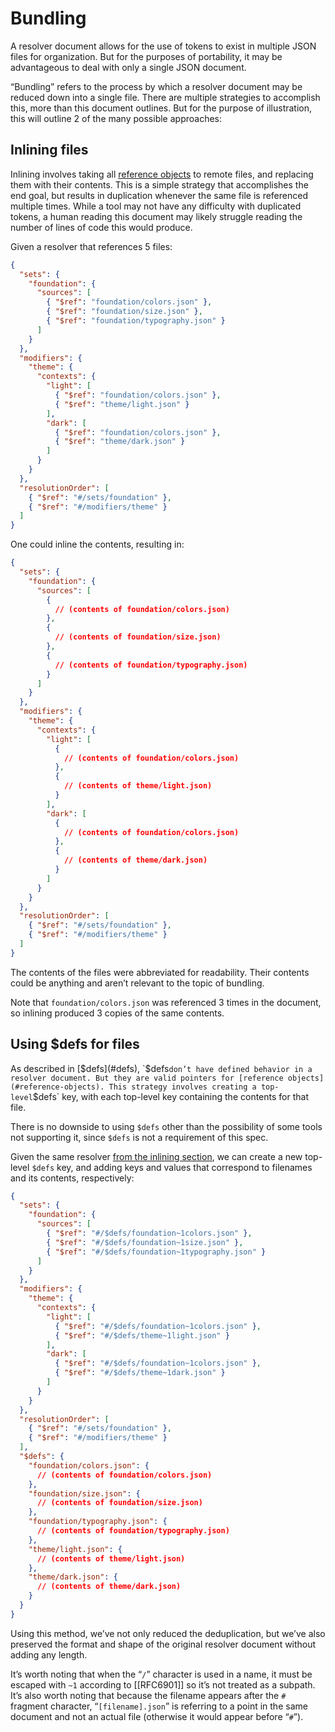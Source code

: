 # Bundling

A resolver document allows for the use of tokens to exist in multiple JSON files for organization. But for the purposes of portability, it may be advantageous to deal with only a single JSON document.

“Bundling” refers to the process by which a resolver document may be reduced down into a single file. There are multiple strategies to accomplish this, more than this document outlines. But for the purpose of illustration, this will outline 2 of the many possible approaches:

## Inlining files

Inlining involves taking all [reference objects](#reference-objects) to remote files, and replacing them with their contents. This is a simple strategy that accomplishes the end goal, but results in duplication whenever the same file is referenced multiple times. While a tool may not have any difficulty with duplicated tokens, a human reading this document may likely struggle reading the number of lines of code this would produce.

<aside class="example" title="Bundling by inlining">

Given a resolver that references 5 files:

```json
{
  "sets": {
    "foundation": {
      "sources": [
        { "$ref": "foundation/colors.json" },
        { "$ref": "foundation/size.json" },
        { "$ref": "foundation/typography.json" }
      ]
    }
  },
  "modifiers": {
    "theme": {
      "contexts": {
        "light": [
          { "$ref": "foundation/colors.json" },
          { "$ref": "theme/light.json" }
        ],
        "dark": [
          { "$ref": "foundation/colors.json" },
          { "$ref": "theme/dark.json" }
        ]
      }
    }
  },
  "resolutionOrder": [
    { "$ref": "#/sets/foundation" },
    { "$ref": "#/modifiers/theme" }
  ]
}
```

One could inline the contents, resulting in:

```json
{
  "sets": {
    "foundation": {
      "sources": [
        {
          // (contents of foundation/colors.json)
        },
        {
          // (contents of foundation/size.json)
        },
        {
          // (contents of foundation/typography.json)
        }
      ]
    }
  },
  "modifiers": {
    "theme": {
      "contexts": {
        "light": [
          {
            // (contents of foundation/colors.json)
          },
          {
            // (contents of theme/light.json)
          }
        ],
        "dark": [
          {
            // (contents of foundation/colors.json)
          },
          {
            // (contents of theme/dark.json)
          }
        ]
      }
    }
  },
  "resolutionOrder": [
    { "$ref": "#/sets/foundation" },
    { "$ref": "#/modifiers/theme" }
  ]
}
```

The contents of the files were abbreviated for readability. Their contents could be anything and aren’t relevant to the topic of bundling.

Note that `foundation/colors.json` was referenced 3 times in the document, so inlining produced 3 copies of the same contents.

</aside>

## Using $defs for files

As described in [$defs](#defs), `$defs` don’t have defined behavior in a resolver document. But they are valid pointers for [reference objects](#reference-objects). This strategy involves creating a top-level `$defs` key, with each top-level key containing the contents for that file.

There is no downside to using `$defs` other than the possibility of some tools not supporting it, since `$defs` is not a requirement of this spec.

<aside class="example" title="Bundling by using $defs">

Given the same resolver [from the inlining section](#inlining-files), we can create a new top-level `$defs` key, and adding keys and values that correspond to filenames and its contents, respectively:

```json
{
  "sets": {
    "foundation": {
      "sources": [
        { "$ref": "#/$defs/foundation~1colors.json" },
        { "$ref": "#/$defs/foundation~1size.json" },
        { "$ref": "#/$defs/foundation~1typography.json" }
      ]
    }
  },
  "modifiers": {
    "theme": {
      "contexts": {
        "light": [
          { "$ref": "#/$defs/foundation~1colors.json" },
          { "$ref": "#/$defs/theme~1light.json" }
        ],
        "dark": [
          { "$ref": "#/$defs/foundation~1colors.json" },
          { "$ref": "#/$defs/theme~1dark.json" }
        ]
      }
    }
  },
  "resolutionOrder": [
    { "$ref": "#/sets/foundation" },
    { "$ref": "#/modifiers/theme" }
  ],
  "$defs": {
    "foundation/colors.json": {
      // (contents of foundation/colors.json)
    },
    "foundation/size.json": {
      // (contents of foundation/size.json)
    },
    "foundation/typography.json": {
      // (contents of foundation/typography.json)
    },
    "theme/light.json": {
      // (contents of theme/light.json)
    },
    "theme/dark.json": {
      // (contents of theme/dark.json)
    }
  }
}
```

Using this method, we’ve not only reduced the deduplication, but we’ve also preserved the format and shape of the original resolver document without adding any length.

It’s worth noting that when the “`/`” character is used in a name, it must be escaped with `~1` according to [[RFC6901]] so it’s not treated as a subpath. It’s also worth noting that because the filename appears after the `#` fragment character, “`[filename].json`” is referring to a point in the same document and not an actual file (otherwise it would appear before “`#`”).

</aside>
